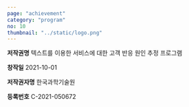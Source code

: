 ```yaml
---
page: "achievement"
category: "program"
no: 10
thumbnail: "../static/logo.png"
---
```


**저작권명** 텍스트를 이용한 서비스에 대한 고객 반응 원인 추정 프로그램

**창작일** 2021-10-01

**저작권자명** 한국과학기술원

**등록번호** C-2021-050672
